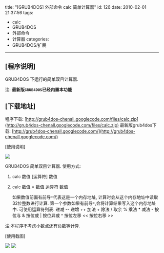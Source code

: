 title: "[GRUB4DOS] 外部命令 calc 简单计算器"
id: 126
date: 2010-02-01 21:37:56
tags: 
- calc
- GRUB4DOS
- 外部命令
- 计算器
categories: 
- GRUB4DOS/扩展
---

## [程序说明]

   GRUB4DOS 下运行的简单双目计算器.

注: __最新版`GRUB4DOS`已经内置本功能__

## [下载地址]

   程序下载: [http://grub4dos-chenall.googlecode.com/files/calc.zip](http://grub4dos-chenall.googlecode.com/files/calc.zip)
   最新版grub4dos下载:  [http://grub4dos-chenall.googlecode.com/](http://grub4dos-chenall.googlecode.com/)

[使用说明]

![]([CDN_URL]:/upload/2010/2/E1FC915B87938DBE7AD7581D63D3837316CE9FD0.png)

GRUB4DOS 简单双目计算器.
 使用方式:
 
 1. calc 数值 [运算符] 数值
 2. calc 数值 = 数值 运算符 数值
 
     如果数值前面有前导`*`代表这是一个内存地址,
     计算时会从这个内存地址中读取32位整数进行计算.
     第一个参数如果有前导`*`,会将计算结果写入这个内存地址中.
     可使用运算符列表:
     递减 --
     递增 ++
     加法 +
     除法 /
     取余 %
     乘法 *
     减法 -
     按位与 &
     按位或 |
     按位异或 ^
     按位左移 <<
     按位右移 >>

注:本程序不考虑小数点还有负数等计算.

[使用截图]

![]([CDN_URL]:/upload/2010/2/4264B928F381C5B0FCA5FAB4E5043184716D0784.png)
![]([CDN_URL]:/upload/2010/2/C2746EFDBC33213B6C5A91296C5B831F7D36336D.png)
